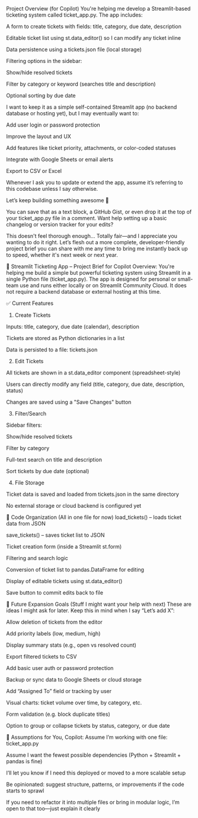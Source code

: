 Project Overview (for Copilot)
You're helping me develop a Streamlit-based ticketing system called ticket_app.py. The app includes:

A form to create tickets with fields: title, category, due date, description

Editable ticket list using st.data_editor() so I can modify any ticket inline

Data persistence using a tickets.json file (local storage)

Filtering options in the sidebar:

Show/hide resolved tickets

Filter by category or keyword (searches title and description)

Optional sorting by due date

I want to keep it as a simple self-contained Streamlit app (no backend database or hosting yet), but I may eventually want to:

Add user login or password protection

Improve the layout and UX

Add features like ticket priority, attachments, or color-coded statuses

Integrate with Google Sheets or email alerts

Export to CSV or Excel

Whenever I ask you to update or extend the app, assume it’s referring to this codebase unless I say otherwise.

Let’s keep building something awesome 🚀

You can save that as a text block, a GitHub Gist, or even drop it at the top of your ticket_app.py file in a comment. Want help setting up a basic changelog or version tracker for your edits?

This doesn't feel thorough enough...
Totally fair—and I appreciate you wanting to do it right. Let’s flesh out a more complete, developer-friendly project brief you can share with me any time to bring me instantly back up to speed, whether it's next week or next year.

🧠 Streamlit Ticketing App – Project Brief for Copilot
Overview: You're helping me build a simple but powerful ticketing system using Streamlit in a single Python file (ticket_app.py). The app is designed for personal or small-team use and runs either locally or on Streamlit Community Cloud. It does not require a backend database or external hosting at this time.

✅ Current Features
1. Create Tickets

Inputs: title, category, due date (calendar), description

Tickets are stored as Python dictionaries in a list

Data is persisted to a file: tickets.json

2. Edit Tickets

All tickets are shown in a st.data_editor component (spreadsheet-style)

Users can directly modify any field (title, category, due date, description, status)

Changes are saved using a "Save Changes" button

3. Filter/Search

Sidebar filters:

Show/hide resolved tickets

Filter by category

Full-text search on title and description

Sort tickets by due date (optional)

4. File Storage

Ticket data is saved and loaded from tickets.json in the same directory

No external storage or cloud backend is configured yet

📁 Code Organization (All in one file for now)
load_tickets() – loads ticket data from JSON

save_tickets() – saves ticket list to JSON

Ticket creation form (inside a Streamlit st.form)

Filtering and search logic

Conversion of ticket list to pandas.DataFrame for editing

Display of editable tickets using st.data_editor()

Save button to commit edits back to file

🚀 Future Expansion Goals (Stuff I might want your help with next)
These are ideas I might ask for later. Keep this in mind when I say “Let’s add X”:

Allow deletion of tickets from the editor

Add priority labels (low, medium, high)

Display summary stats (e.g., open vs resolved count)

Export filtered tickets to CSV

Add basic user auth or password protection

Backup or sync data to Google Sheets or cloud storage

Add “Assigned To” field or tracking by user

Visual charts: ticket volume over time, by category, etc.

Form validation (e.g. block duplicate titles)

Option to group or collapse tickets by status, category, or due date

📌 Assumptions for You, Copilot:
Assume I’m working with one file: ticket_app.py

Assume I want the fewest possible dependencies (Python + Streamlit + pandas is fine)

I’ll let you know if I need this deployed or moved to a more scalable setup

Be opinionated: suggest structure, patterns, or improvements if the code starts to sprawl

If you need to refactor it into multiple files or bring in modular logic, I’m open to that too—just explain it clearly
